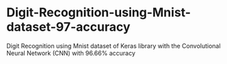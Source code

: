 # Digit-Recognition-using-Mnist-dataset-97-accuracy
Digit Recognition using Mnist dataset of Keras library with the Convolutional Neural Network (CNN) with 96.66% accuracy
